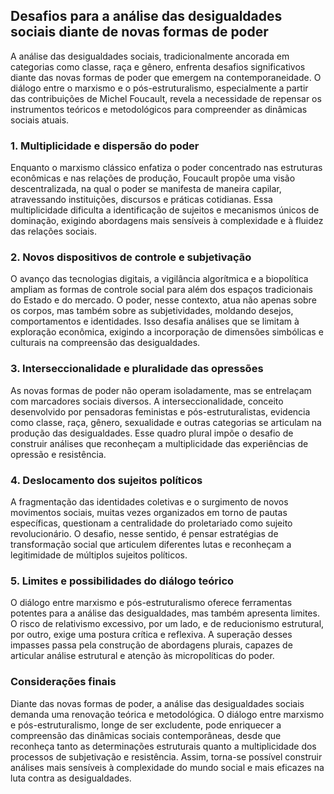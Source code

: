 
## Desafios para a análise das desigualdades sociais diante de novas formas de poder

A análise das desigualdades sociais, tradicionalmente ancorada em categorias como classe, raça e gênero, enfrenta desafios significativos diante das novas formas de poder que emergem na contemporaneidade. O diálogo entre o marxismo e o pós-estruturalismo, especialmente a partir das contribuições de Michel Foucault, revela a necessidade de repensar os instrumentos teóricos e metodológicos para compreender as dinâmicas sociais atuais.

### 1. Multiplicidade e dispersão do poder

Enquanto o marxismo clássico enfatiza o poder concentrado nas estruturas econômicas e nas relações de produção, Foucault propõe uma visão descentralizada, na qual o poder se manifesta de maneira capilar, atravessando instituições, discursos e práticas cotidianas. Essa multiplicidade dificulta a identificação de sujeitos e mecanismos únicos de dominação, exigindo abordagens mais sensíveis à complexidade e à fluidez das relações sociais.

### 2. Novos dispositivos de controle e subjetivação

O avanço das tecnologias digitais, a vigilância algorítmica e a biopolítica ampliam as formas de controle social para além dos espaços tradicionais do Estado e do mercado. O poder, nesse contexto, atua não apenas sobre os corpos, mas também sobre as subjetividades, moldando desejos, comportamentos e identidades. Isso desafia análises que se limitam à exploração econômica, exigindo a incorporação de dimensões simbólicas e culturais na compreensão das desigualdades.

### 3. Interseccionalidade e pluralidade das opressões

As novas formas de poder não operam isoladamente, mas se entrelaçam com marcadores sociais diversos. A interseccionalidade, conceito desenvolvido por pensadoras feministas e pós-estruturalistas, evidencia como classe, raça, gênero, sexualidade e outras categorias se articulam na produção das desigualdades. Esse quadro plural impõe o desafio de construir análises que reconheçam a multiplicidade das experiências de opressão e resistência.

### 4. Deslocamento dos sujeitos políticos

A fragmentação das identidades coletivas e o surgimento de novos movimentos sociais, muitas vezes organizados em torno de pautas específicas, questionam a centralidade do proletariado como sujeito revolucionário. O desafio, nesse sentido, é pensar estratégias de transformação social que articulem diferentes lutas e reconheçam a legitimidade de múltiplos sujeitos políticos.

### 5. Limites e possibilidades do diálogo teórico

O diálogo entre marxismo e pós-estruturalismo oferece ferramentas potentes para a análise das desigualdades, mas também apresenta limites. O risco de relativismo excessivo, por um lado, e de reducionismo estrutural, por outro, exige uma postura crítica e reflexiva. A superação desses impasses passa pela construção de abordagens plurais, capazes de articular análise estrutural e atenção às micropolíticas do poder.

### Considerações finais

Diante das novas formas de poder, a análise das desigualdades sociais demanda uma renovação teórica e metodológica. O diálogo entre marxismo e pós-estruturalismo, longe de ser excludente, pode enriquecer a compreensão das dinâmicas sociais contemporâneas, desde que reconheça tanto as determinações estruturais quanto a multiplicidade dos processos de subjetivação e resistência. Assim, torna-se possível construir análises mais sensíveis à complexidade do mundo social e mais eficazes na luta contra as desigualdades.
```

